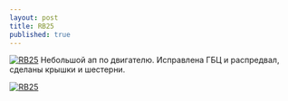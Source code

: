 ```yaml
---
layout: post
title: RB25
published: true
---
```





<a href="{{site.baseurl}}/images/news/2018-10-07/1.jpg" target="_blank">![RB25]({{site.baseurl}}/images/news/2018-10-07/1.jpg)</a>
Небольшой ап по двигателю. Исправлена ГБЦ и распредвал, сделаны крышки и шестерни.

<a href="{{site.baseurl}}/images/news/2018-10-07/2.jpg" target="_blank">![RB25]({{site.baseurl}}/images/news/2018-10-07/2.jpg)</a>
